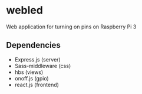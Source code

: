 # webled
Web application for turning on pins on Raspberry Pi 3

## Dependencies

- Express.js (server)
- Sass-middleware (css)
- hbs (views)
- onoff.js (gpio)
- react.js (frontend)
